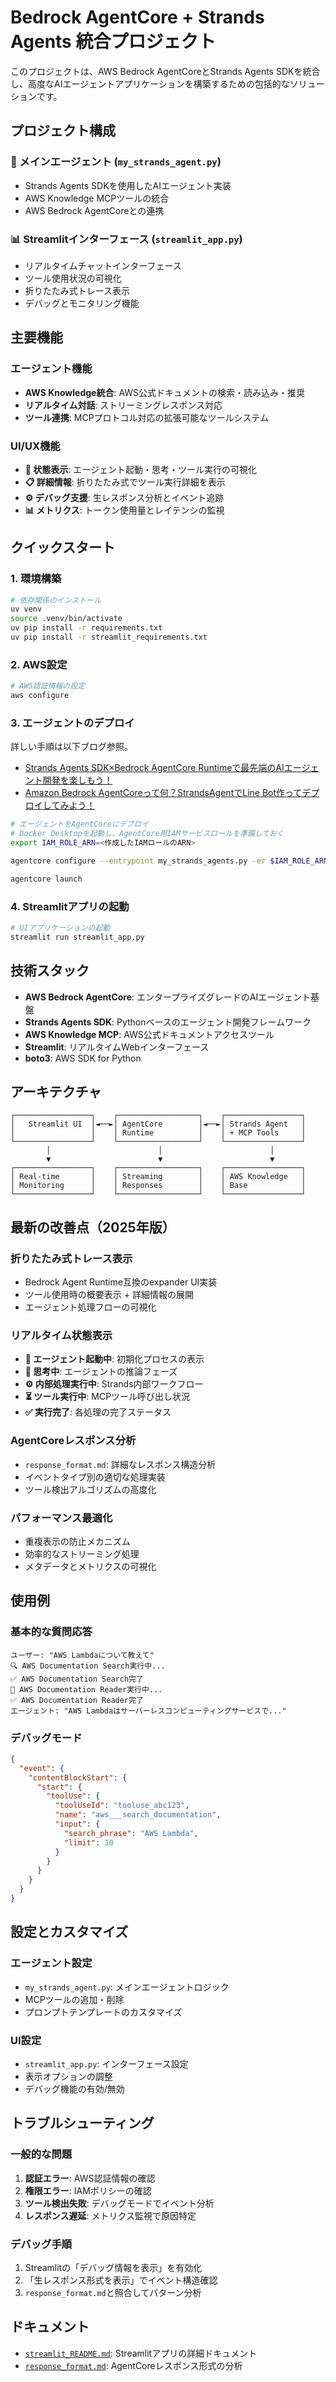 # Bedrock AgentCore + Strands Agents 統合プロジェクト

このプロジェクトは、AWS Bedrock AgentCoreとStrands Agents SDKを統合し、高度なAIエージェントアプリケーションを構築するための包括的なソリューションです。

## プロジェクト構成

### 🤖 メインエージェント (`my_strands_agent.py`)
- Strands Agents SDKを使用したAIエージェント実装
- AWS Knowledge MCPツールの統合
- AWS Bedrock AgentCoreとの連携

### 📊 Streamlitインターフェース (`streamlit_app.py`)
- リアルタイムチャットインターフェース
- ツール使用状況の可視化
- 折りたたみ式トレース表示
- デバッグとモニタリング機能

## 主要機能

### エージェント機能
- **AWS Knowledge統合**: AWS公式ドキュメントの検索・読み込み・推奨
- **リアルタイム対話**: ストリーミングレスポンス対応
- **ツール連携**: MCPプロトコル対応の拡張可能なツールシステム

### UI/UX機能
- **🚀 状態表示**: エージェント起動・思考・ツール実行の可視化
- **📋 詳細情報**: 折りたたみ式でツール実行詳細を表示
- **⚙️ デバッグ支援**: 生レスポンス分析とイベント追跡
- **📊 メトリクス**: トークン使用量とレイテンシの監視

## クイックスタート

### 1. 環境構築

```bash
# 依存関係のインストール
uv venv
source .venv/bin/activate
uv pip install -r requirements.txt
uv pip install -r streamlit_requirements.txt
```

### 2. AWS設定

```bash
# AWS認証情報の設定
aws configure
```

### 3. エージェントのデプロイ

詳しい手順は以下ブログ参照。
- [Strands Agents SDK×Bedrock AgentCore Runtimeで最先端のAIエージェント開発を楽しもう！](https://qiita.com/har1101/items/73fa749e05c4cb38bb6e)
- [Amazon Bedrock AgentCoreって何？StrandsAgentでLine Bot作ってデプロイしてみよう！](https://qiita.com/Syoitu/items/e85c9d9bd389c987d7bc)

```bash
# エージェントをAgentCoreにデプロイ
# Docker Desktopを起動し、AgentCore用IAMサービスロールを準備しておく
export IAM_ROLE_ARN=<作成したIAMロールのARN>

agentcore configure --entrypoint my_strands_agents.py -er $IAM_ROLE_ARN

agentcore launch
```

### 4. Streamlitアプリの起動

```bash
# UIアプリケーションの起動
streamlit run streamlit_app.py
```

## 技術スタック

- **AWS Bedrock AgentCore**: エンタープライズグレードのAIエージェント基盤
- **Strands Agents SDK**: Pythonベースのエージェント開発フレームワーク
- **AWS Knowledge MCP**: AWS公式ドキュメントアクセスツール
- **Streamlit**: リアルタイムWebインターフェース
- **boto3**: AWS SDK for Python

## アーキテクチャ

```
┌─────────────────┐    ┌──────────────────┐    ┌─────────────────┐
│   Streamlit UI  │◄──►│ AgentCore        │◄──►│ Strands Agent   │
│                 │    │ Runtime          │    │ + MCP Tools     │
└─────────────────┘    └──────────────────┘    └─────────────────┘
        │                        │                        │
        ▼                        ▼                        ▼
┌─────────────────┐    ┌──────────────────┐    ┌─────────────────┐
│ Real-time       │    │ Streaming        │    │ AWS Knowledge   │
│ Monitoring      │    │ Responses        │    │ Base            │
└─────────────────┘    └──────────────────┘    └─────────────────┘
```

## 最新の改善点（2025年版）

### 折りたたみ式トレース表示
- Bedrock Agent Runtime互換のexpander UI実装
- ツール使用時の概要表示 + 詳細情報の展開
- エージェント処理フローの可視化

### リアルタイム状態表示
- **🚀 エージェント起動中**: 初期化プロセスの表示
- **🤔 思考中**: エージェントの推論フェーズ
- **⚙️ 内部処理実行中**: Strands内部ワークフロー
- **⏳ ツール実行中**: MCPツール呼び出し状況
- **✅ 実行完了**: 各処理の完了ステータス

### AgentCoreレスポンス分析
- `response_format.md`: 詳細なレスポンス構造分析
- イベントタイプ別の適切な処理実装
- ツール検出アルゴリズムの高度化

### パフォーマンス最適化
- 重複表示の防止メカニズム
- 効率的なストリーミング処理
- メタデータとメトリクスの可視化

## 使用例

### 基本的な質問応答
```
ユーザー: "AWS Lambdaについて教えて"
🔍 AWS Documentation Search実行中...
✅ AWS Documentation Search完了
📖 AWS Documentation Reader実行中...
✅ AWS Documentation Reader完了
エージェント: "AWS Lambdaはサーバーレスコンピューティングサービスで..."
```

### デバッグモード
```json
{
  "event": {
    "contentBlockStart": {
      "start": {
        "toolUse": {
          "toolUseId": "tooluse_abc123",
          "name": "aws___search_documentation",
          "input": {
            "search_phrase": "AWS Lambda",
            "limit": 10
          }
        }
      }
    }
  }
}
```

## 設定とカスタマイズ

### エージェント設定
- `my_strands_agent.py`: メインエージェントロジック
- MCPツールの追加・削除
- プロンプトテンプレートのカスタマイズ

### UI設定
- `streamlit_app.py`: インターフェース設定
- 表示オプションの調整
- デバッグ機能の有効/無効

## トラブルシューティング

### 一般的な問題
1. **認証エラー**: AWS認証情報の確認
2. **権限エラー**: IAMポリシーの確認
3. **ツール検出失敗**: デバッグモードでイベント分析
4. **レスポンス遅延**: メトリクス監視で原因特定

### デバッグ手順
1. Streamlitの「デバッグ情報を表示」を有効化
2. 「生レスポンス形式を表示」でイベント構造確認
3. `response_format.md`と照合してパターン分析

## ドキュメント

- [`streamlit_README.md`](streamlit_README.md): Streamlitアプリの詳細ドキュメント
- [`response_format.md`](response_format.md): AgentCoreレスポンス形式の分析
